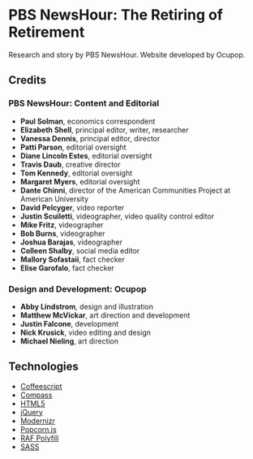 # PBS NewsHour: The Retiring of Retirement

Research and story by PBS NewsHour. Website developed by Ocupop.


## Credits

### PBS NewsHour: Content and Editorial
- **Paul Solman**, economics correspondent
- **Elizabeth Shell**, principal editor, writer, researcher 
- **Vanessa Dennis**, principal editor, director 
- **Patti Parson**, editorial oversight 
- **Diane Lincoln Estes**, editorial oversight 
- **Travis Daub**, creative director 
- **Tom Kennedy**, editorial oversight 
- **Margaret Myers**, editorial oversight
- **Dante Chinni**, director of the American Communities Project at American University
- **David Pelcyger**, video reporter 
- **Justin Scuiletti**, videographer, video quality control editor
- **Mike Fritz**, videographer 
- **Bob Burns**, videographer
- **Joshua Barajas**, videographer 
- **Colleen Shalby**, social media editor 
- **Mallory Sofastaii**, fact checker 
- **Elise Garofalo**, fact checker

### Design and Development: Ocupop
- **Abby Lindstrom**, design and illustration
- **Matthew McVickar**, art direction and development
- **Justin Falcone**, development
- **Nick Krusick**, video editing and design
- **Michael Nieling**, art direction


## Technologies

- [Coffeescript](http://coffeescript.org/)
- [Compass](http://compass-style.org/)
- [HTML5](http://www.w3.org/html/wg/)
- [jQuery](http://jquery.com/)
- [Modernizr](http://modernizr.com/)
- [Popcorn.js](http://popcornjs.org/)
- [RAF Polyfill](https://gist.github.com/paulirish/1579671)
- [SASS](http://sass-lang.com/)
